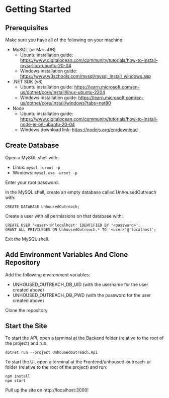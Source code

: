 # Getting Started

## Prerequisites

Make sure you have all of the following on your machine:
- MySQL (or MariaDB)
  - Ubuntu installation guide: https://www.digitalocean.com/community/tutorials/how-to-install-mysql-on-ubuntu-20-04
  - Windows installation guide: https://www.w3schools.com/mysql/mysql_install_windows.asp
- .NET SDK (v8)
  - Ubuntu installation guide: https://learn.microsoft.com/en-us/dotnet/core/install/linux-ubuntu-2204
  - Windows installation guide: https://learn.microsoft.com/en-us/dotnet/core/install/windows?tabs=net80
- Node
  - Ubuntu installation guide: https://www.digitalocean.com/community/tutorials/how-to-install-node-js-on-ubuntu-20-04
  - Windows download link: https://nodejs.org/en/download 

## Create Database

Open a MySQL shell with:

- Linux: `mysql -uroot -p`
- Windows: `mysql.exe -uroot -p`

Enter your root password.

In the MySQL shell, create an empty database called UnhousedOutreach with:  

`CREATE DATABASE UnhousedOutreach;`

Create a user with all permissions on that database with:  

`CREATE USER '<user>'@'localhost' IDENTIFIED BY '<password>';`  
`GRANT ALL PRIVILEGES ON UnhousedOutreach.* TO '<user>'@'localhost';`  

Exit the MySQL shell.

## Add Environment Variables And Clone Repository

Add the following environment variables:
- UNHOUSED_OUTREACH_DB_UID (with the username for the user created above)
- UNHOUSED_OUTREACH_DB_PWD (with the password for the user created above)

Clone the repository.

## Start the Site

To start the API, open a terminal at the Backend folder (relative to the root of the project) and run:

`dotnet run --project UnhousedOutreach.Api`

To start the UI, open a terminal at the Frontend/unhoused-outreach-ui folder (relative to the root of the project) and run:

`npm install`  
`npm start`

Pull up the site on http://localhost:3000!
